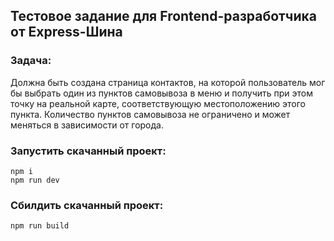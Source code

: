 ## Тестовое задание для Frontend-разработчика от Express-Шина

### Задача:

Должна быть создана страница контактов, на которой пользователь мог бы выбрать один из пунктов самовывоза в меню и получить при этом точку на реальной карте, соответствующую местоположению этого пункта. Количество пунктов самовывоза не ограничено и может меняться в зависимости от города.

### Запустить скачанный проект:

```
npm i
npm run dev
```

### Сбилдить скачанный проект:

```
npm run build
```